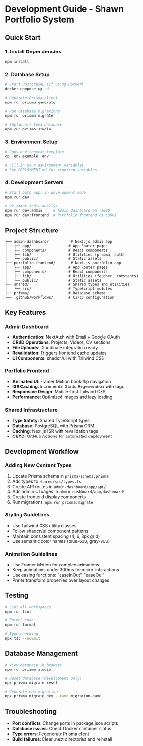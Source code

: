 # Development Guide - Shawn Portfolio System

## Quick Start

### 1. Install Dependencies
```bash
npm install
```

### 2. Database Setup
```bash
# Start PostgreSQL (if using Docker)
docker compose up -d

# Generate Prisma client
npm run prisma:generate

# Run database migrations
npm run prisma:migrate

# (Optional) Seed database
npm run prisma:studio
```

### 3. Environment Setup
```bash
# Copy environment template
cp .env.example .env

# Fill in your environment variables
# See DEPLOYMENT.md for required variables
```

### 4. Development Servers
```bash
# Start both apps in development mode
npm run dev

# Or start individually:
npm run dev:admin     # Admin dashboard on :3000
npm run dev:frontend  # Portfolio frontend on :3001
```

## Project Structure
```
├── admin-dashboard/          # Next.js admin app
│   ├── app/                 # App Router pages
│   ├── components/          # React components
│   ├── lib/                 # Utilities (prisma, auth)
│   └── public/              # Static assets
├── portfolio-frontend/       # Next.js portfolio app
│   ├── app/                 # App Router pages
│   ├── components/          # React components
│   ├── lib/                 # Utilities (fetcher, constants)
│   └── public/              # Static assets
├── shared/                  # Shared types and utilities
│   └── src/                 # TypeScript modules
├── prisma/                  # Database schema
└── .github/workflows/       # CI/CD configuration
```

## Key Features

### Admin Dashboard
- **Authentication**: NextAuth with Email + Google OAuth
- **CRUD Operations**: Projects, Videos, CV sections
- **File Uploads**: Cloudinary integration ready
- **Revalidation**: Triggers frontend cache updates
- **UI Components**: shadcn/ui with Tailwind CSS

### Portfolio Frontend
- **Animated UI**: Framer Motion book-flip navigation
- **ISR Caching**: Incremental Static Regeneration with tags
- **Responsive Design**: Mobile-first Tailwind CSS
- **Performance**: Optimized images and lazy loading

### Shared Infrastructure
- **Type Safety**: Shared TypeScript types
- **Database**: PostgreSQL with Prisma ORM
- **Caching**: Next.js ISR with revalidation tags
- **CI/CD**: GitHub Actions for automated deployment

## Development Workflow

### Adding New Content Types
1. Update Prisma schema in `prisma/schema.prisma`
2. Add types to `shared/src/types.ts`
3. Create API routes in `admin-dashboard/app/api/`
4. Add admin UI pages in `admin-dashboard/app/dashboard/`
5. Create frontend display components
6. Run migrations: `npm run prisma:migrate`

### Styling Guidelines
- Use Tailwind CSS utility classes
- Follow shadcn/ui component patterns
- Maintain consistent spacing (4, 6, 8px grid)
- Use semantic color names (blue-600, gray-900)

### Animation Guidelines
- Use Framer Motion for complex animations
- Keep animations under 300ms for micro-interactions
- Use easing functions: "easeInOut", "easeOut"
- Prefer transform properties over layout changes

## Testing
```bash
# Lint all workspaces
npm run lint

# Format code
npm run format

# Type checking
npx tsc --noEmit
```

## Database Management
```bash
# View database in browser
npm run prisma:studio

# Reset database (development only)
npx prisma migrate reset

# Generate new migration
npx prisma migrate dev --name migration-name
```

## Troubleshooting
- **Port conflicts**: Change ports in package.json scripts
- **Database issues**: Check Docker container status
- **Type errors**: Regenerate Prisma client
- **Build failures**: Clear .next directories and reinstall
